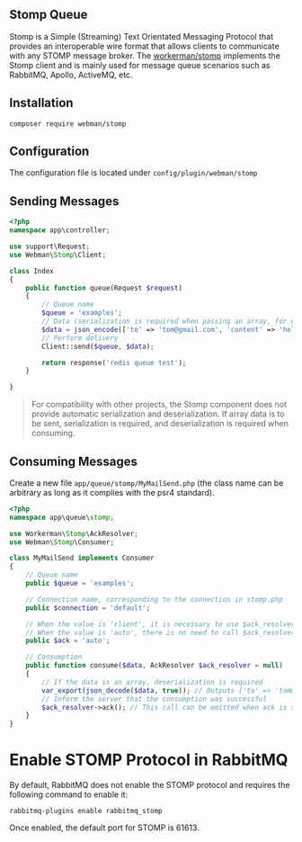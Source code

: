 ## Stomp Queue

Stomp is a Simple (Streaming) Text Orientated Messaging Protocol that provides an interoperable wire format that allows clients to communicate with any STOMP message broker. The [workerman/stomp](https://github.com/walkor/stomp) implements the Stomp client and is mainly used for message queue scenarios such as RabbitMQ, Apollo, ActiveMQ, etc.

## Installation
`composer require webman/stomp`

## Configuration
The configuration file is located under `config/plugin/webman/stomp`

## Sending Messages
```php
<?php
namespace app\controller;

use support\Request;
use Webman\Stomp\Client;

class Index
{
    public function queue(Request $request)
    {
        // Queue name
        $queue = 'examples';
        // Data (serialization is required when passing an array, for example, using json_encode, serialize, etc.)
        $data = json_encode(['to' => 'tom@gmail.com', 'content' => 'hello']);
        // Perform delivery
        Client::send($queue, $data);

        return response('redis queue test');
    }

}
```
> For compatibility with other projects, the Stomp component does not provide automatic serialization and deserialization. If array data is to be sent, serialization is required, and deserialization is required when consuming.

## Consuming Messages
Create a new file `app/queue/stomp/MyMailSend.php` (the class name can be arbitrary as long as it complies with the psr4 standard).
```php
<?php
namespace app\queue\stomp;

use Workerman\Stomp\AckResolver;
use Webman\Stomp\Consumer;

class MyMailSend implements Consumer
{
    // Queue name
    public $queue = 'examples';

    // Connection name, corresponding to the connection in stomp.php
    public $connection = 'default';

    // When the value is 'client', it is necessary to use $ack_resolver->ack() to inform the server that the consumption was successful
    // When the value is 'auto', there is no need to call $ack_resolver->ack()
    public $ack = 'auto';

    // Consumption
    public function consume($data, AckResolver $ack_resolver = null)
    {
        // If the data is an array, deserialization is required
        var_export(json_decode($data, true)); // Outputs ['to' => 'tom@gmail.com', 'content' => 'hello']
        // Inform the server that the consumption was successful
        $ack_resolver->ack(); // This call can be omitted when ack is set to auto
    }
}
```

# Enable STOMP Protocol in RabbitMQ
By default, RabbitMQ does not enable the STOMP protocol and requires the following command to enable it:
```
rabbitmq-plugins enable rabbitmq_stomp
```
Once enabled, the default port for STOMP is 61613.
